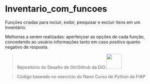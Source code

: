 <h1>Inventario_com_funcoes</h1>
<p>Funções criadas para incluir, exibir, pesquisar e excluir itens em um Inventário.</p>
<p>Melhorias a serem realizadas: aperfeiçoar as opções de cada função, concedendo ao usuário informações tanto em caso positivo quanto negativo de resposta. </p>

> Repositório do Desafio de Git/Github da DIO.<img src="https://yt3.ggpht.com/qMPyLWsg6kipqVXeVUmusXfNABJGAWignNcYfS7jlEXLsD44PU3dVSFlf8e4sMXTAJKExbDREw=s900-c-k-c0x00ffffff-no-rj" width="50" height="50">

> Código baseado no exercício do Nano Curso de Python da FIAP 


